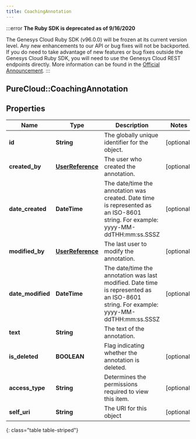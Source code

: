 ```yaml
---
title: CoachingAnnotation
---
```


:::error
**The Ruby SDK is deprecated as of 9/16/2020**

The Genesys Cloud Ruby SDK (v96.0.0) will be frozen at its current version level. Any new enhancements to our API or bug fixes will not be backported. If you do need to take advantage of new features or bug fixes outside the Genesys Cloud Ruby SDK, you will need to use the Genesys Cloud REST endpoints directly. More information can be found in the [Official Announcement](https://developer.mypurecloud.com/forum/t/announcement-genesys-cloud-ruby-sdk-end-of-life/8850).
:::


## PureCloud::CoachingAnnotation

## Properties

|Name | Type | Description | Notes|
|------------ | ------------- | ------------- | -------------|
| **id** | **String** | The globally unique identifier for the object. | [optional] |
| **created_by** | [**UserReference**](UserReference.html) | The user who created the annotation. | [optional] |
| **date_created** | **DateTime** | The date/time the annotation was created. Date time is represented as an ISO-8601 string. For example: yyyy-MM-ddTHH:mm:ss.SSSZ | [optional] |
| **modified_by** | [**UserReference**](UserReference.html) | The last user to modify the annotation. | [optional] |
| **date_modified** | **DateTime** | The date/time the annotation was last modified. Date time is represented as an ISO-8601 string. For example: yyyy-MM-ddTHH:mm:ss.SSSZ | [optional] |
| **text** | **String** | The text of the annotation. | |
| **is_deleted** | **BOOLEAN** | Flag indicating whether the annotation is deleted. | [optional] |
| **access_type** | **String** | Determines the permissions required to view this item. | [optional] |
| **self_uri** | **String** | The URI for this object | [optional] |
{: class="table table-striped"}


